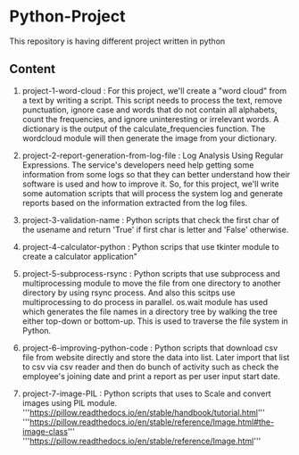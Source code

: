 # Python-Project
This repository is having different project written in python

## Content

1. project-1-word-cloud : For this project, we'll create a "word cloud" from a text by writing a script. This script needs to process the text, remove punctuation, ignore case and words that do not contain all alphabets, count the frequencies, and ignore uninteresting or irrelevant words. A dictionary is the output of the calculate_frequencies function. The wordcloud module will then generate the image from your dictionary.

2. project-2-report-generation-from-log-file : Log Analysis Using Regular Expressions. The service's developers need help getting some information from some logs so that they can better understand how their software is used and how to improve it. So, for this project, we'll write some automation scripts that will process the system log and generate reports based on the information extracted from the log files.

3. project-3-validation-name : Python scripts that check the first char of the usename and return 'True' if first char is letter and 'False' otherwise.

4. project-4-calculator-python : Python scrips that use tkinter module to create a calculator application"

5. project-5-subprocess-rsync : Python scripts that use subprocess and multiprocessing module to move the file from one directory to another directory by using rsync process. And also this scitps use multiprocessing to do process in parallel. os.wait module has used which generates the file names in a directory tree by walking the tree either top-down or bottom-up. This is used to traverse the file system in Python.

6. project-6-improving-python-code : Python scripts that download csv file from website directly and store the data into list. Later import that list to csv via csv reader and then do bunch of activity such as check the employee's joining date and print a report as per user input start date.

7. project-7-image-PIL : Python scripts that uses to Scale and convert images using PIL module.
'''https://pillow.readthedocs.io/en/stable/handbook/tutorial.html'''
'''https://pillow.readthedocs.io/en/stable/reference/Image.html#the-image-class'''
'''https://pillow.readthedocs.io/en/stable/reference/Image.html'''
